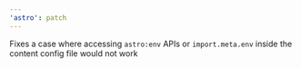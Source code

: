 ```yaml
---
'astro': patch
---
```


Fixes a case where accessing `astro:env` APIs or `import.meta.env` inside the content config file would not work
